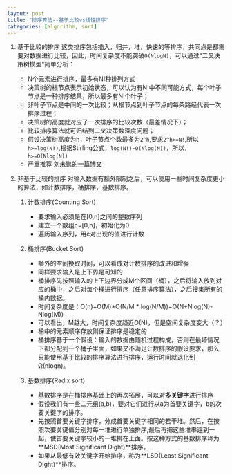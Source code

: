 ```yaml
---
layout: post
title: "排序算法--基于比较vs线性排序"
categories: [algorithm, sort]
---
```


1. 基于比较的排序 
    这类排序包括插入，归并，堆，快速的等排序，共同点是都需要对数据进行比较，因此，时间复杂度不能突破`O(NlogN)`，可以通过“二叉决策树模型”简单分析：  
    * N个元素进行排序，最多有N!种排列方式
    * 决策树的根节点表示初始状态，可以认为有N!中不同可能方式，每个叶子节点是一种排序结果，所以最多有N!个叶子；
    * 非叶子节点是中间的一次比较；从根节点到叶子节点的每条路经代表一次排序过程；
    * 决策树的高度就对应了一次排序的比较次数（最差情况下）；
    * 比较排序算法就可归结到二叉决策数深度问题；
    * 假设决策树高度为h，叶子节点个数最多为`2^h`,要求`2^h>=N!`,所以`h>=log(N!)`,根据Stirling公式，`log(N!)~O(Nlog(N))`，所以，`h>=O(Nlog(N))`
    * 严重推荐 [刘未鹏的一篇博文](http://mindhacks.cn/2008/06/13/why-is-quicksort-so-quick/)

2. 非基于比较的排序
对输入数据有额外限制之后，可以使用一些时间复杂度更小的算法，如计数排序，桶排序，基数排序。
    1. 计数排序(Counting Sort)
        * 要求输入必须是在[0,n]之间的整数序列
        * 建立一个数组c=[0,n]，初始化为0
        * 遍历输入序列，用c对出现的值进行计数
    2. 桶排序(Bucket Sort)
        * 额外的空间换取时间，可以看成对计数排序的改进和增强
        * 同样要求输入是上下界是可知的
        * 桶排序先按照输入的上下边界分成M个区间（桶），之后将输入放到对应的桶中，之后对每个桶进行排序（任意排序算法），之后搜集所有的桶内数据。
        * 时间复杂度是：O(n)+O(M)*O(N/M * log(N/M))=O(N+Nlog(N)-Nlog(M))
        * 可以看出，M越大，时间复杂度趋近O(N)，但是空间复杂度变大（？）
        * 桶中的元素顺序存放则保证排序是稳定的
        * 桶排序基于一个假设：输入的数据由随机过程构成，否则在最坏情况下都分配到一个桶子里面，如果又不满足计数排序的假设要求，那么只能使用基于比较的排序算法进行排序，运行时间就退化到Ω(nlogn)。

    3. 基数排序(Radix sort)
        * 基数排序是在桶排序基础上的再次拓展，可以对**多关键字**进行排序
        * 假设我们有一些二元组(a,b)，要对它们进行以a为首要关键字，b的次要关键字的排序。
        * 先按照首要关键字排序，分成首要关键字相同的若干堆。然后，在按照次要关键值分别对每一堆进行单独排序,最后再把这些堆串连到一起，使首要关键字较小的一堆排在上面。按这种方式的基数排序称为**MSD(Most Significant Dight)**排序。
        * 如果从最低有效关键字开始排序，称为**LSD(Least Significant Dight)**排序。

